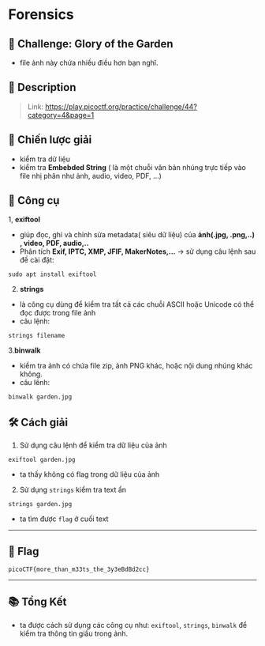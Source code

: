 
# Forensics

## 🧩 Challenge: Glory of the Garden
- file ảnh này chứa nhiều điều hơn bạn nghĩ.

## 📝 Description

> Link: https://play.picoctf.org/practice/challenge/44?category=4&page=1

## 🧠 Chiến lược giải
- kiểm tra dữ liệu
- kiểm tra **Embebded String** ( là một chuỗi văn bản nhúng trực tiếp vào file nhị phân như ảnh, audio, video, PDF, ...)

## 🔧 Công cụ 
1, **exiftool**
- giúp đọc, ghi và chỉnh sửa metadata( siêu dữ liệu) của **ảnh(.jpg, .png,..) , video, PDF, audio,..**
- Phân tích **Exif, IPTC, XMP, JFIF, MakerNotes,...**
-> sử dụng câu lệnh sau đề cài đặt:
```
sudo apt install exiftool
```
2. **strings**
- là công cụ dùng để kiểm tra tất cả các chuỗi ASCII hoặc Unicode có thể đọc được trong file ảnh
- câu lệnh:
```
strings filename
```

3.**binwalk**
-  kiểm tra ảnh có chứa file zip, ảnh PNG khác, hoặc nội dung nhúng khác không.
-  câu lênh:
```
binwalk garden.jpg
```

## 🛠️ Cách giải

1. Sử dụng câu lệnh để kiểm tra dữ liệu của ảnh

```
exiftool garden.jpg
```
- ta thấy không có flag trong dữ liệu của ảnh

2. Sử dụng `strings` kiểm tra text ẩn

```
strings garden.jpg
```
- ta tìm được `flag` ở cuối text
---

## 🏁 Flag

```
picoCTF{more_than_m33ts_the_3y3eBdBd2cc}

```

---

## 📚 Tổng Kết
- ta được cách sử dụng các công cụ như: `exiftool`, `strings`, `binwalk` để kiểm tra thông tin giấu trong ảnh. 
